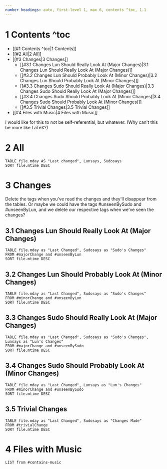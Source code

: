```yaml
---
number headings: auto, first-level 1, max 6, contents ^toc, 1.1
---
```


# 1 Contents ^toc

- [[#1 Contents ^toc|1 Contents]]
- [[#2 All|2 All]]
- [[#3 Changes|3 Changes]]
	- [[#3.1 Changes Lun Should Really Look At (Major Changes)|3.1 Changes Lun Should Really Look At (Major Changes)]]
	- [[#3.2 Changes Lun Should Probably Look At (Minor Changes)|3.2 Changes Lun Should Probably Look At (Minor Changes)]]
	- [[#3.3 Changes Sudo Should Really Look At (Major Changes)|3.3 Changes Sudo Should Really Look At (Major Changes)]]
	- [[#3.4 Changes Sudo Should Probably Look At (Minor Changes)|3.4 Changes Sudo Should Probably Look At (Minor Changes)]]
	- [[#3.5 Trivial Changes|3.5 Trivial Changes]]
- [[#4 Files with Music|4 Files with Music]]

I would like for this to not be self-referential, but whatever. (Why can't this be more like LaTeX?)

# 2 All
```dataview
TABLE file.mday AS "Last changed", Lunsays, Sudosays
SORT file.mtime DESC
```
# 3 Changes
Delete the tags when you've read the changes and they'll disappear from the tables. Or maybe we could have the tags #unseenBySudo and #unseenByLun, and we delete our respective tags when we've seen the changes?

## 3.1 Changes Lun Should Really Look At (Major Changes)
```dataview
TABLE file.mday as "Last Changed", Sudosays as "Sudo's Changes"
FROM #majorChange and #unseenByLun 
SORT file.mtime DESC
```

## 3.2 Changes Lun Should Probably Look At (Minor Changes)
```dataview
TABLE file.mday as "Last Changed", Sudosays as "Sudo's Changes"
FROM #minorChange and #unseenByLun 
SORT file.mtime DESC
```

## 3.3 Changes Sudo Should Really Look At (Major Changes)
```dataview
TABLE file.mday as "Last Changed", Sudosays as "Sudo's Changes", Lunsays as "Lun's Changes"
FROM #majorChange and #unseenBySudo 
SORT file.mtime DESC
```

## 3.4 Changes Sudo Should Probably Look At (Minor Changes)
```dataview
TABLE file.mday as "Last Changed", Lunsays as "Lun's Changes"
FROM #minorChange and #unseenBySudo 
SORT file.mtime DESC
```

## 3.5 Trivial Changes
```dataview
TABLE file.mday as "Last Changed", Sudosays as "Changes Made"
FROM #trivialChange 
SORT file.mtime DESC
```

# 4 Files with Music
```dataview
LIST from #contains-music 
```
